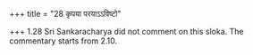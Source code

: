 +++
title = "28 कृपया परयाऽऽविष्टो"

+++
1.28 Sri Sankaracharya did not comment on this sloka. The commentary
starts from 2.10.  
  
